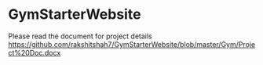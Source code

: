 # GymStarterWebsite

Please read the document for project details 
https://github.com/rakshitshah7/GymStarterWebsite/blob/master/Gym/Project%20Doc.docx
